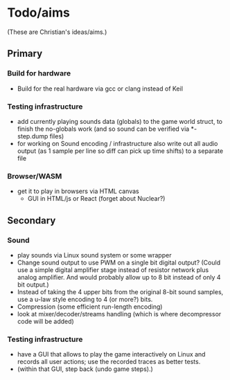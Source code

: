 # Todo/aims

(These are Christian's ideas/aims.)

## Primary

### Build for hardware

* Build for the real hardware via gcc or clang instead of Keil

### Testing infrastructure

* add currently playing sounds data (globals) to the game world
  struct, to finish the no-globals work (and so sound can be verified
  via *-step.dump files)
* for working on Sound encoding / infrastructure also write out all
  audio output (as 1 sample per line so diff can pick up time shifts)
  to a separate file

### Browser/WASM

* get it to play in browsers via HTML canvas
    * GUI in HTML/js or React (forget about Nuclear?)

## Secondary

### Sound

* play sounds via Linux sound system or some wrapper
* Change sound output to use PWM on a single bit digital output?
  (Could use a simple digital amplifier stage instead of resistor
  network plus analog amplifier. And would probably allow up to 8 bit
  instead of only 4 bit output.)
* Instead of taking the 4 upper bits from the original 8-bit sound
  samples, use a u-law style encoding to 4 (or more?) bits.
* Compression (some efficient run-length encoding)
* look at mixer/decoder/streams handling (which is where decompressor
  code will be added)

### Testing infrastructure

* have a GUI that allows to play the game interactively on Linux and
  records all user actions; use the recorded traces as better tests.
* (within that GUI, step back (undo game steps).)

